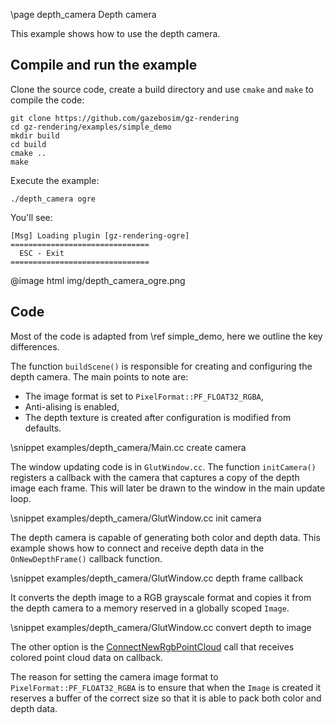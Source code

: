 \page depth_camera Depth camera

This example shows how to use the depth camera.

## Compile and run the example

Clone the source code, create a build directory and use `cmake` and `make` to compile the code:

```{.sh}
git clone https://github.com/gazebosim/gz-rendering
cd gz-rendering/examples/simple_demo
mkdir build
cd build
cmake ..
make
```

Execute the example:

```{.sh}
./depth_camera ogre
```

You'll see:

```{.sh}
[Msg] Loading plugin [gz-rendering-ogre]
===============================
  ESC - Exit
===============================
```

@image html img/depth_camera_ogre.png

## Code

Most of the code is adapted from \ref simple_demo, here we outline the key differences.

The function `buildScene()` is responsible for creating and configuring the depth camera.
The main points to note are:

- The image format is set to `PixelFormat::PF_FLOAT32_RGBA`,
- Anti-alising is enabled,
- The depth texture is created after configuration is modified from defaults.

\snippet examples/depth_camera/Main.cc create camera

The window updating code is in `GlutWindow.cc`. The function `initCamera()`
registers a callback with the camera that captures a copy of
the depth image each frame. This will later be drawn to the window in
the main update loop.

\snippet examples/depth_camera/GlutWindow.cc init camera

The depth camera is capable of generating both color and depth data.
This example shows how to connect and receive depth data in the
`OnNewDepthFrame()` callback function.

\snippet examples/depth_camera/GlutWindow.cc depth frame callback

It converts the depth image to a RGB grayscale format and copies it from the
depth camera to a memory reserved in a globally scoped `Image`.

\snippet examples/depth_camera/GlutWindow.cc convert depth to image

The other option is the [ConnectNewRgbPointCloud](https://github.com/gazebosim/gz-rendering/blob/gz-rendering7/include/gz/rendering/DepthCamera.hh#L58) call that receives colored point cloud data on callback.

The reason for setting the camera image format to `PixelFormat::PF_FLOAT32_RGBA`
is to ensure that when the `Image` is created it reserves a buffer of the
correct size so that it is able to pack both color and depth data.
